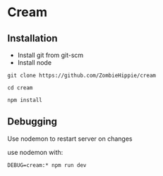 # Cream

## Installation

* Install git from git-scm
* Install node

```
git clone https://github.com/ZombieHippie/cream

cd cream

npm install
```

## Debugging

Use nodemon to restart server on changes

use nodemon with:

```
DEBUG=cream:* npm run dev
```